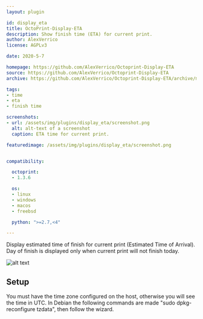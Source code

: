 ```yaml
---
layout: plugin

id: display_eta
title: OctoPrint-Display-ETA
description: Show finish time (ETA) for current print.
author: AlexVerrico
license: AGPLv3

date: 2020-5-7

homepage: https://github.com/AlexVerrico/Octoprint-Display-ETA
source: https://github.com/AlexVerrico/Octoprint-Display-ETA
archive: https://github.com/AlexVerrico/Octoprint-Display-ETA/archive/master.zip

tags:
- time
- eta
- finish time

screenshots:
- url: /assets/img/plugins/display_eta/screenshot.png
  alt: alt-text of a screenshot
  caption: ETA time for current print.

featuredimage: /assets/img/plugins/display_eta/screenshot.png


compatibility:

  octoprint:
  - 1.3.6

  os:
  - linux
  - windows
  - macos
  - freebsd

  python: ">=2.7,<4"

---
```


Display estimated time of finish for current print (Estimated Time of Arrival). Day of finish is displayed only when current print will not finish today.

![alt text](/assets/img/plugins/display_eta/screenshot.png)

## Setup


You must have the time zone configured on the host, otherwise you will see the time in UTC.
In Debian the following commands are made "sudo dpkg-reconfigure tzdata", then follow the wizard.
